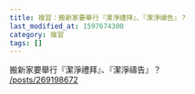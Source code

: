 ```yaml
---
title: 複習：搬新家要舉行『潔淨禮拜』、『潔淨禱告』？
last_modified_at: 1597674300
category: 複習
tags: []
---
```


<p>搬新家要舉行『潔淨禮拜』、『潔淨禱告』？<br>
<a href="/posts/269198672" target="_blank">/posts/269198672</a></p>

<p>&nbsp;</p>

